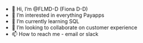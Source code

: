 - 👋 Hi, I’m @FLMD-D (Fiona D-D)
- 👀 I’m interested in everything Payapps
- 🌱 I’m currently learning SQL
- 💞️ I’m looking to collaborate on customer experience
- 📫 How to reach me - email or slack

<!---
FLMD-D/FLMD-D is a ✨ special ✨ repository because its `README.md` (this file) appears on your GitHub profile.
You can click the Preview link to take a look at your changes.
--->
